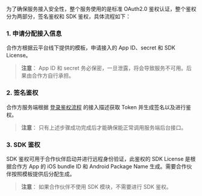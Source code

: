 为了确保服务接入安全性，整个服务使用的是标准 OAuth2.0 鉴权认证，整个鉴权分为两部分，签名鉴权和 SDK 鉴权，具体流程如下：

### 1. 申请分配接入信息

合作方根据云平台线下提供的模板，申请接入的 App ID、secret 和 SDK License。 

> **注意**：
> App ID 和 secret 务必保密，一旦泄露，将会导致服务不可用。后果由合作方自行承担。

### 2. 签名鉴权
合作方服务端根据 [登录鉴权流程](/document/product/655/13663) 的接入描述获取 Token 并生成签名以及进行鉴权。

> **注意**：
>  只有上述步骤成功完成后才能确保能正常调用服务端后台接口。

### 3. SDK 鉴权
SDK 鉴权可用于合作伙伴启动并进行远程身份验证，此鉴权的 SDK License 是根据合作方 App 的 iOS bundle ID 和 Android Package Name 生成。需要合作伙伴按照模板提供后分配生成。
> **注意**：
> 如果合作伙伴不使用 SDK 模块，不需要进行 SDK 鉴权。

